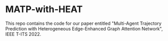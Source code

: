 # MATP-with-HEAT
This repo contains the code for our paper entitled "Multi-Agent Trajectory Prediction with Heterogeneous Edge-Enhanced Graph Attention Network", IEEE T-ITS 2022.

